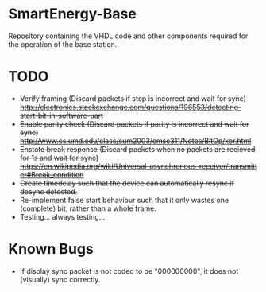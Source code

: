 # SmartEnergy-Base
Repository containing the VHDL code and other components required for the operation of the base station.

# TODO
- <s>Verify framing (Discard packets if stop is incorrect and wait for sync)
http://electronics.stackexchange.com/questions/196553/detecting-start-bit-in-software-uart</s>
- <s>Enable parity check (Discard packets if parity is incorrect and wait for sync)
http://www.cs.umd.edu/class/sum2003/cmsc311/Notes/BitOp/xor.html</s>
- <s>Enstate break response (Discard packets when no packets are recieved for 1s and wait for sync)
https://en.wikipedia.org/wiki/Universal_asynchronous_receiver/transmitter#Break_condition</s>
- <s>Create timedelay such that the device can automatically resync if desync detected.</s>
- Re-implement false start behaviour such that it only wastes one (complete) bit, rather than a whole frame.
- Testing... always testing...

# Known Bugs
- If display sync packet is not coded to be "000000000", it does not (visually) sync correctly.
